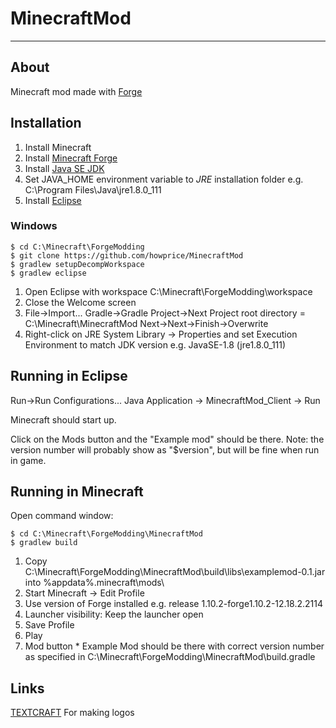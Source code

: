 # MinecraftMod

---

## About

Minecraft mod made with [Forge](https://files.minecraftforge.net/)

## Installation

1. Install Minecraft
2. Install [Minecraft Forge](https://files.minecraftforge.net/)
3. Install [Java SE JDK](http://www.oracle.com/technetwork/java/javase/downloads/jdk8-downloads-2133151.html)
4. Set JAVA_HOME environment variable to *JRE* installation folder e.g. C:\Program Files\Java\jre1.8.0_111
5. Install [Eclipse](https://eclipse.org/downloads/eclipse-packages/)

### Windows

	$ cd C:\Minecraft\ForgeModding
	$ git clone https://github.com/howprice/MinecraftMod
	$ gradlew setupDecompWorkspace
	$ gradlew eclipse
	
1. Open Eclipse with workspace C:\Minecraft\ForgeModding\workspace
2. Close the Welcome screen
3. File->Import... Gradle->Gradle Project->Next  Project root directory = C:\Minecraft\MinecraftMod Next->Next->Finish->Overwrite
4. Right-click on JRE System Library -> Properties and set Execution Environment to match JDK version e.g. JavaSE-1.8 (jre1.8.0_111)

## Running in Eclipse

Run->Run Configurations... Java Application -> MinecraftMod_Client -> Run

Minecraft should start up.

Click on the Mods button and the "Example mod" should be there. Note: the version number will probably show as "$version", but will be fine when run in game.

## Running in Minecraft

Open command window:

	$ cd C:\Minecraft\ForgeModding\MinecraftMod
	$ gradlew build

1. Copy C:\Minecraft\ForgeModding\MinecraftMod\build\libs\examplemod-0.1.jar into %appdata%\.minecraft\mods\
2. Start Minecraft -> Edit Profile
  1. Use version of Forge installed e.g. release 1.10.2-forge1.10.2-12.18.2.2114
  2. Launcher visibility: Keep the launcher open
  3. Save Profile
3. Play
  1. Mod button
    * Example Mod should be there with correct version number as specified in C:\Minecraft\ForgeModding\MinecraftMod\build.gradle 

## Links

[TEXTCRAFT](https://textcraft.net/) For making logos
